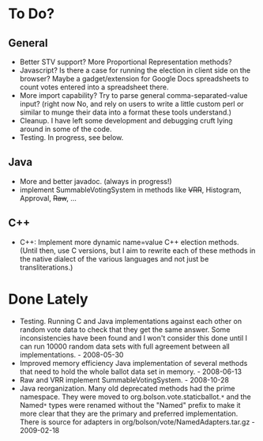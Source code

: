 # To Do? #

## General ##
  * Better STV support? More Proportional Representation methods?
  * Javascript? Is there a case for running the election in client side on the browser? Maybe a gadget/extension for Google Docs spreadsheets to count votes entered into a spreadsheet there.
  * More import capability? Try to parse general comma-separated-value input? (right now No, and rely on users to write a little custom perl or similar to munge their data into a format these tools understand.)
  * Cleanup. I have left some development and debugging cruft lying around in some of the code.
  * Testing. In progress, see below.

## Java ##
  * More and better javadoc. (always in progress!)
  * implement SummableVotingSystem in methods like ~~VRR~~, Histogram, Approval, ~~Raw~~, ...

## C++ ##
  * C++: Implement more dynamic name=value C++ election methods. (Until then, use C versions, but I aim to rewrite each of these methods in the native dialect of the various languages and not just be transliterations.)

# Done Lately #
  * Testing. Running C and Java implementations against each other on random vote data to check that they get the same answer. Some inconsistencies have been found and I won't consider this done until I can run 10000 random data sets with full agreement between all implementations. - 2008-05-30
  * Improved memory efficiency Java implementation of several methods that need to hold the whole ballot data set in memory. - 2008-06-13
  * Raw and VRR implement SummableVotingSystem. - 2008-10-28
  * Java reorganization. Many old deprecated methods had the prime namespace. They were moved to org.bolson.vote.staticballot.`*` and the Named`*` types were renamed without the "Named" prefix to make it more clear that they are the primary and preferred implementation. There is source for adapters in org/bolson/vote/NamedAdapters.tar.gz - 2009-02-18